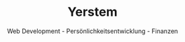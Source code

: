 ---
title: "Yerstem"
subtitle: "Web Development - Persönlichkeitsentwicklung - Finanzen"
draft: false
translationKey: "home"
image: "images/home-header.png"
---